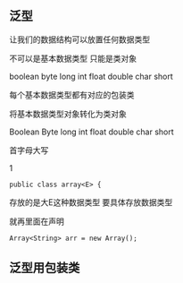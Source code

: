 ## 泛型

让我们的数据结构可以放置任何数据类型

不可以是基本数据类型 只能是类对象

boolean byte long int float double char short

每个基本数据类型都有对应的包装类

将基本数据类型对象转化为类对象

Boolean Byte long int float double char short

首字母大写

1 

```
public class array<E> {
```

存放的是大E这种数据类型 要具体存放数据类型 

就再里面在声明 

```
Array<String> arr = new Array();
```

## 泛型用包装类